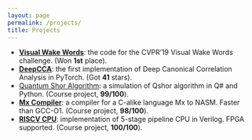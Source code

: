 ```yaml
---
layout: page
permalink: /projects/
title: Projects
---
```

* **[Visual Wake Words](https://github.com/mit-han-lab/VWW)**: the code for the CVPR’19 Visual Wake Words challenge. (Won **1st** place).
* **[DeepCCA](https://github.com/Michaelvll/DeepCCA)**: the first implementation of Deep Canonical Correlation Analysis in PyTorch. (Got **41** stars). 
* [Quantum Shor Algorithm](https://www.github.com/Michaelvll/myQShor): a simulation of Qshor algorithm in Q# and Python. (Course project, **99/100**).
* **[Mx Compiler](https://www.github.com/Michaelvll/MWCompiler)**: a compiler for a C-alike language Mx to NASM. Faster than GCC-O1. (Course project, **98/100**). 
* **[RISCV CPU](https://www.github.com/Michaelvll/RISCV_CPU)**: implementation of 5-stage pipeline CPU in Verilog. FPGA supported. (Course project, **100/100**).